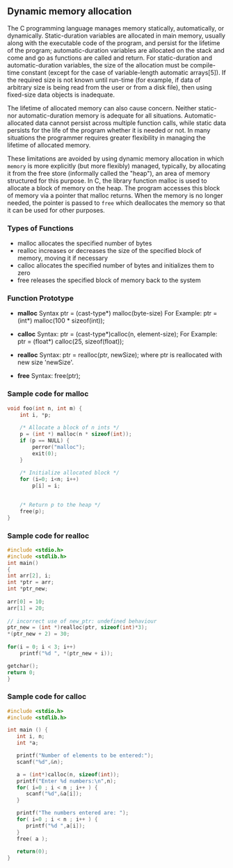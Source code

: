 ## Dynamic memory allocation

The C programming language manages memory statically, automatically, or dynamically. Static-duration variables are allocated in main memory, usually along with the executable code of the program, and persist for the lifetime of the program; automatic-duration variables are allocated on the stack and come and go as functions are called and return. For static-duration and automatic-duration variables, the size of the allocation must be compile-time constant (except for the case of variable-length automatic arrays[5]). If the required size is not known until run-time (for example, if data of arbitrary size is being read from the user or from a disk file), then using fixed-size data objects is inadequate.

The lifetime of allocated memory can also cause concern. Neither static- nor automatic-duration memory is adequate for all situations. Automatic-allocated data cannot persist across multiple function calls, while static data persists for the life of the program whether it is needed or not. In many situations the programmer requires greater flexibility in managing the lifetime of allocated memory.

These limitations are avoided by using dynamic memory allocation in which ```memory``` is more explicitly (but more flexibly) managed, typically, by allocating it from the free store (informally called the "heap"), an area of memory structured for this purpose. In C, the library function malloc is used to allocate a block of memory on the heap. The program accesses this block of memory via a pointer that malloc returns. When the memory is no longer needed, the pointer is passed to ```free``` which deallocates the memory so that it can be used for other purposes.

### Types of Functions

* malloc	allocates the specified number of bytes
* realloc	increases or decreases the size of the specified block of memory, moving it if necessary
* calloc	allocates the specified number of bytes and initializes them to zero
* free		releases the specified block of memory back to the system

### Function Prototype
* **malloc**
Syntax
ptr = (cast-type*) malloc(byte-size)
For Example:
ptr = (int*) malloc(100 * sizeof(int));
* **calloc**
Syntax:
ptr = (cast-type*)calloc(n, element-size);
For Example:
ptr = (float*) calloc(25, sizeof(float));
* **realloc**
Syntax:
ptr = realloc(ptr, newSize);
where ptr is reallocated with new size 'newSize'.

* **free**
Syntax:
free(ptr);


### Sample code for malloc 
``` C
void foo(int n, int m) {
    int i, *p;
  
    /* Allocate a block of n ints */
    p = (int *) malloc(n * sizeof(int));
    if (p == NULL) {
        perror("malloc");
        exit(0);
    }
  
    /* Initialize allocated block */
    for (i=0; i<n; i++) 
        p[i] = i;

  
    /* Return p to the heap */
    free(p); 
}
```
### Sample code for realloc
```C
#include <stdio.h> 
#include <stdlib.h> 
int main() 
{ 
int arr[2], i; 
int *ptr = arr; 
int *ptr_new; 
	
arr[0] = 10; 
arr[1] = 20;	 
	
// incorrect use of new_ptr: undefined behaviour 
ptr_new = (int *)realloc(ptr, sizeof(int)*3); 
*(ptr_new + 2) = 30; 
	
for(i = 0; i < 3; i++) 
	printf("%d ", *(ptr_new + i)); 

getchar(); 
return 0; 
} 
```
### Sample code for calloc
``` C
#include <stdio.h>
#include <stdlib.h>

int main () {
   int i, n;
   int *a;

   printf("Number of elements to be entered:");
   scanf("%d",&n);

   a = (int*)calloc(n, sizeof(int));
   printf("Enter %d numbers:\n",n);
   for( i=0 ; i < n ; i++ ) {
      scanf("%d",&a[i]);
   }

   printf("The numbers entered are: ");
   for( i=0 ; i < n ; i++ ) {
      printf("%d ",a[i]);
   }
   free( a );
   
   return(0);
}
```
